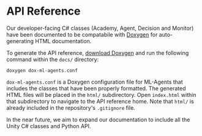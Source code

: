 # API Reference

Our developer-facing C# classes (Academy, Agent, Decision and 
Monitor) have been documented to be compatabile with 
[Doxygen](http://www.stack.nl/~dimitri/doxygen/) for auto-generating HTML 
documentation.

To generate the API reference, 
[download Doxygen](http://www.stack.nl/~dimitri/doxygen/download.html) and run
the following command within the `docs/` directory:

    doxygen dox-ml-agents.conf

`dox-ml-agents.conf` is a Doxygen configuration file for ML-Agents
that includes the classes that have been properly formatted. 
The generated HTML files will be placed
in the `html/` subdirectory. Open `index.html` within that subdirectory to 
navigate to the API reference home. Note that `html/` is already included in 
the repository's `.gitignore` file.

In the near future, we aim to expand our documentation
to include all the Unity C# classes and Python API.
